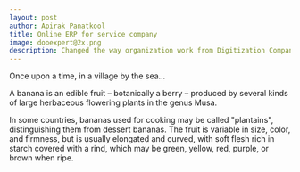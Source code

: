 ```yaml
---
layout: post
author: Apirak Panatkool
title: Online ERP for service company
image: dooexpert@2x.png
description: Changed the way organization work from Digitization Company to Digitalization Company which increased work flexibility and reduced waiting time.
---
```



Once upon a time, in a village by the sea...

A banana is an edible fruit – botanically a berry – produced by several kinds
of large herbaceous flowering plants in the genus Musa.

In some countries, bananas used for cooking may be called "plantains",
distinguishing them from dessert bananas. The fruit is variable in size, color,
and firmness, but is usually elongated and curved, with soft flesh rich in
starch covered with a rind, which may be green, yellow, red, purple, or brown
when ripe.